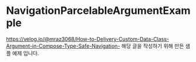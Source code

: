 # NavigationParcelableArgumentExample

https://velog.io/@mraz3068/How-to-Delivery-Custom-Data-Class-Argument-in-Compose-Type-Safe-Navigation- 
해당 글을 작성하기 위해 만든 샘플 예제 입니다.
